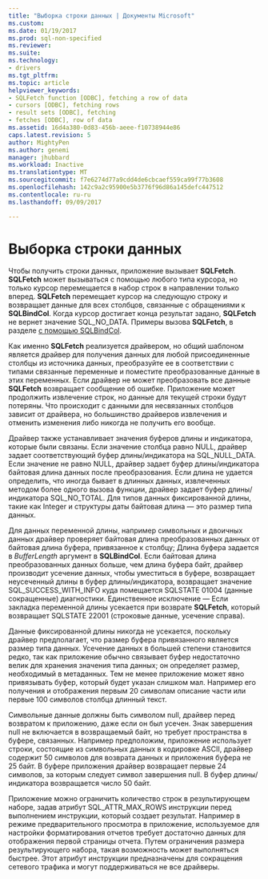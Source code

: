 ```yaml
---
title: "Выборка строки данных | Документы Microsoft"
ms.custom: 
ms.date: 01/19/2017
ms.prod: sql-non-specified
ms.reviewer: 
ms.suite: 
ms.technology:
- drivers
ms.tgt_pltfrm: 
ms.topic: article
helpviewer_keywords:
- SQLFetch function [ODBC], fetching a row of data
- cursors [ODBC], fetching rows
- result sets [ODBC], fetching
- fetches [ODBC], row of data
ms.assetid: 16d4a380-0d83-456b-aeee-f10738944e86
caps.latest.revision: 5
author: MightyPen
ms.author: genemi
manager: jhubbard
ms.workload: Inactive
ms.translationtype: MT
ms.sourcegitcommit: f7e6274d77a9cdd4de6cbcaef559ca99f77b3608
ms.openlocfilehash: 142c9a2c95900e5b3776f96d86a145defc447512
ms.contentlocale: ru-ru
ms.lasthandoff: 09/09/2017

---
```

# <a name="fetching-a-row-of-data"></a>Выборка строки данных
Чтобы получить строки данных, приложение вызывает **SQLFetch**. **SQLFetch** может вызываться с помощью любого типа курсора, но только курсор перемещается в набор строк в направлении только вперед. **SQLFetch** перемещает курсор на следующую строку и возвращает данные для всех столбцов, связанные с обращениями к **SQLBindCol**. Когда курсор достигает конца результат задано, **SQLFetch** не вернет значение SQL_NO_DATA. Примеры вызова **SQLFetch**, в разделе [с помощью SQLBindCol](../../../odbc/reference/develop-app/using-sqlbindcol.md).  
  
 Как именно **SQLFetch** реализуется драйвером, но общий шаблоном является драйвер для получения данных для любой присоединенные столбцы из источника данных, преобразуйте ее в соответствии с типами связанные переменные и поместите преобразованные данные в этих переменных. Если драйвер не может преобразовать все данные **SQLFetch** возвращает сообщение об ошибке. Приложение может продолжить извлечение строк, но данные для текущей строки будут потеряны. Что происходит с данными для несвязанных столбцов зависит от драйвера, но большинство драйверов извлечения и отменить изменения либо никогда не получить его вообще.  
  
 Драйвер также устанавливает значения буферов длины и индикатора, которые были связаны. Если значение столбца равно NULL, драйвер задает соответствующий буфер длины/индикатора на SQL_NULL_DATA. Если значение не равно NULL, драйвер задает буфер длины/индикатора байтовая длина данных после преобразования. Если длина не удается определить, что иногда бывает в длинных данных, извлеченных методом более одного вызова функции, драйвер задает буфер длины/индикатора SQL_NO_TOTAL. Для типов данных фиксированной длины, такие как Integer и структуры даты байтовая длина — это размер типа данных.  
  
 Для данных переменной длины, например символьных и двоичных данных драйвер проверяет байтовая длина преобразованных данных от байтовая длина буфера, привязанное к столбцу; Длина буфера задается в *BufferLength* аргумент в **SQLBindCol**. Если байтовая длина преобразованных данных больше, чем длина буфера байт, драйвер производит усечение данных, чтобы уместиться в буфере, возвращает неусеченный длины в буфер длины/индикатора, возвращает значение SQL_SUCCESS_WITH_INFO куда помещается SQLSTATE 01004 (данные сокращенные) диагностики. Единственное исключение — Если закладка переменной длины усекается при возврате **SQLFetch**, который возвращает SQLSTATE 22001 (строковые данные, усечение справа).  
  
 Данные фиксированной длины никогда не усекается, поскольку драйвер предполагает, что размер буфера привязанного является размер типа данных. Усечение данных в большей степени становится редко, так как приложение обычно связывает буфер недостаточно велик для хранения значения типа данных; он определяет размер, необходимый в метаданных. Тем не менее приложение может явно привязывать буфер, который будет указан слишком мал. Например его получения и отображения первым 20 символам описание части или первые 100 символов столбца длинный текст.  
  
 Символьные данные должны быть символом null, драйвер перед возвратом к приложению, даже если он был усечен. Знак завершения null не включается в возвращаемый байт, но требует пространства в буфере, связанных. Например предположим, приложение использует строки, состоящие из символьных данных в кодировке ASCII, драйвер содержит 50 символов для возврата данных и приложения буфера не 25 байт. В буфере приложения драйвер возвращает первые 24 символов, за которым следует символ завершения null. В буфер длины/индикатора возвращается число 50 байт.  
  
 Приложение можно ограничить количество строк в результирующем наборе, задав атрибут SQL_ATTR_MAX_ROWS инструкции перед выполнением инструкции, который создает результат. Например в режиме предварительного просмотра в приложение, используемое для настройки форматирования отчетов требует достаточно данных для отображения первой страницы отчета. Путем ограничения размера результирующего набора, такая возможность может выполняться быстрее. Этот атрибут инструкции предназначены для сокращения сетевого трафика и могут поддерживаться не все драйверы.

